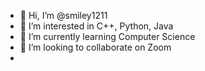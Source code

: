 - 👋 Hi, I’m @smiley1211
- 👀 I’m interested in C++, Python, Java
- 🌱 I’m currently learning Computer Science
- 💞️ I’m looking to collaborate on Zoom
-

<!---
smiley1211/smiley1211 is a ✨ special ✨ repository because its `README.md` (this file) appears on your GitHub profile.
You can click the Preview link to take a look at your changes.
--->
